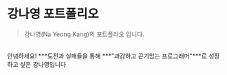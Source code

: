 # 강나영 포트폴리오
> 강나영(Na Yeong Kang)의 포트폴리오 입니다.
<br/>
안녕하세요!
***도전과 실패들을 통해 ***"과감하고 끈기있는 프로그래머"***로 성장하고 싶은 강나영입니다
